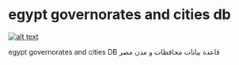 # egypt governorates and cities db
[![alt text](https://ed.com.eg/images/logo.png "Enterprise Development")](https://ed.com.eg)


egypt governorates and cities DB
قاعدة بيانات محافظات و مدن مصر
